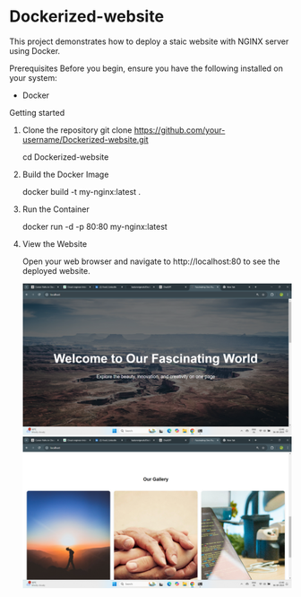 # Dockerized-website

This project demonstrates how to deploy a staic website with NGINX server using Docker.

Prerequisites
Before you begin, ensure you have the following installed on your system:
* Docker

Getting started

1. Clone the repository
   git clone https://github.com/your-username/Dockerized-website.git
   
   cd Dockerized-website

2. Build the Docker Image

   docker build -t my-nginx:latest .

3. Run the Container
   
   docker run -d -p 80:80 my-nginx:latest
   
4. View the Website

   Open your web browser and navigate to http://localhost:80 to see the deployed website.

   ![image alt](https://github.com/kadamvignesh/Dockerized-website/blob/main/Screenshot%20(31).png?raw=true)
   ![image alt](https://github.com/kadamvignesh/Dockerized-website/blob/main/Screenshot%20(32).png?raw=true)
